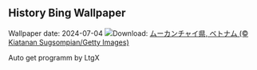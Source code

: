 ## History Bing Wallpaper
Wallpaper date: 2024-07-04
![](https://www.bing.com/th?id=OHR.YenBaiTerraces_JA-JP0209668675_UHD.jpg&w=1000)Download: [ムーカンチャイ県, ベトナム (© Kiatanan Sugsompian/Getty Images)](https://www.bing.com/th?id=OHR.YenBaiTerraces_JA-JP0209668675_UHD.jpg)

Auto get programm by LtgX
